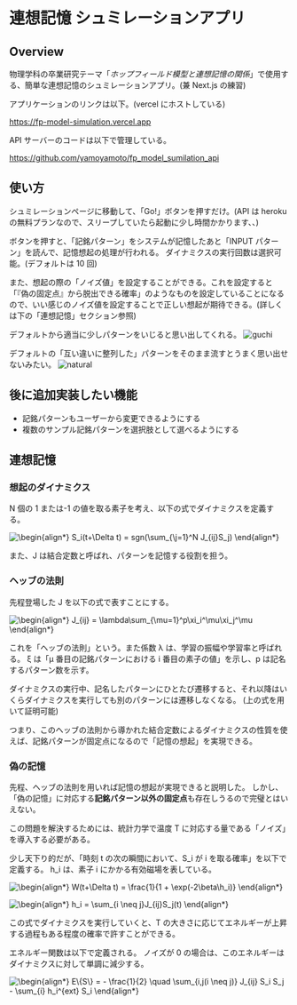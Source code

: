 # 連想記憶 シュミレーションアプリ

## Overview

物理学科の卒業研究テーマ「_ホップフィールド模型と連想記憶の関係_」で使用する、簡単な連想記憶のシュミレーションアプリ。(兼 Next.js の練習)

アプリケーションのリンクは以下。(vercel にホストしている)

<https://fp-model-simulation.vercel.app>

API サーバーのコードは以下で管理している。

<https://github.com/yamoyamoto/fp_model_sumilation_api>

## 使い方

シュミレーションページに移動して、「Go!」ボタンを押すだけ。(API は heroku の無料プランなので、スリープしていたら起動に少し時間かかります、、)

ボタンを押すと、「記銘パターン」をシステムが記憶したあと「INPUT パターン」を読んで、記憶想起の処理が行われる。
ダイナミクスの実行回数は選択可能。(デフォルトは 10 回)

また、想起の際の「ノイズ値」を設定することができる。これを設定すると「『偽の固定点』から脱出できる確率」のようなものを設定していることになるので、いい感じのノイズ値を設定することで正しい想起が期待できる。(詳しくは下の「連想記憶」セクション参照)

デフォルトから適当に少しパターンをいじると思い出してくれる。
![guchi](https://user-images.githubusercontent.com/68677002/150049426-8b8e70ce-fe8a-449e-af9a-ec1f5cac5d8a.gif)

デフォルトの「互い違いに整列した」パターンをそのまま流すとうまく思い出せないみたい。
![natural](https://user-images.githubusercontent.com/68677002/150049214-59a49803-c25b-43ae-bc18-947d1cfc8728.gif)

## 後に追加実装したい機能

- 記銘パターンもユーザーから変更できるようにする
- 複数のサンプル記銘パターンを選択肢として選べるようにする

## 連想記憶

### 想起のダイナミクス

N 個の 1 または-1 の値を取る素子を考え、以下の式でダイナミクスを定義する。

<img src=
"https://render.githubusercontent.com/render/math?math=%5Cdisplaystyle+%5Cbegin%7Balign%2A%7D%0AS_i%28t%2B%5CDelta+t%29+%3D+sgn%28%5Csum_%7B%5Cj%3D1%7D%5EN+J_%7Bij%7DS_j%29%0A%5Cend%7Balign%2A%7D%0A"
alt="\begin{align*}
S_i(t+\Delta t) = sgn(\sum_{\j=1}^N J_{ij}S_j)
\end{align*}
">

また、J は結合定数と呼ばれ、パターンを記憶する役割を担う。

### ヘッブの法則

先程登場した J を以下の式で表すことにする。

<img src=
"https://render.githubusercontent.com/render/math?math=%5Cdisplaystyle+%5Cbegin%7Balign%2A%7D%0AJ_%7Bij%7D+%3D+%5Clambda%5Csum_%7B%5Cmu%3D1%7D%5Ep%5Cxi_i%5E%5Cmu%5Cxi_j%5E%5Cmu%0A%5Cend%7Balign%2A%7D%0A"
alt="\begin{align*}
J_{ij} = \lambda\sum_{\mu=1}^p\xi_i^\mu\xi_j^\mu
\end{align*}
">

これを「ヘッブの法則」という。また係数 λ は、学習の振幅や学習率と呼ばれる。
ξ は「μ 番目の記銘パターンにおける i 番目の素子の値」を示し、p は記名するパターン数を示す。

ダイナミクスの実行中、記名したパターンにひとたび遷移すると、それ以降はいくらダイナミクスを実行しても別のパターンには遷移しなくなる。
(上の式を用いて証明可能)

つまり、このヘッブの法則から導かれた結合定数によるダイナミクスの性質を使えば、記銘パターンが固定点になるので「記憶の想起」を実現できる。

### 偽の記憶

先程、ヘッブの法則を用いれば記憶の想起が実現できると説明した。
しかし、「偽の記憶」に対応する**記銘パターン以外の固定点**も存在しうるので完璧とはいえない。

この問題を解決するためには、統計力学で温度 T に対応する量である「ノイズ」を導入する必要がある。

少し天下り的だが、「時刻 t の次の瞬間において、S_i が i を取る確率」を以下で定義する。
h_i は、素子 i にかかる有効磁場を表している。

<img src=
"https://render.githubusercontent.com/render/math?math=%5Cdisplaystyle+%5Cbegin%7Balign%2A%7D%0AW%28t%2B%5CDelta+t%29+%3D+%5Cfrac%7B1%7D%7B1+%2B+%5Cexp%28-2%5Cbeta%5Ch_i%29%7D%0A%5Cend%7Balign%2A%7D%0A"
alt="\begin{align*}
W(t+\Delta t) = \frac{1}{1 + \exp(-2\beta\h_i)}
\end{align*}
">

<img src=
"https://render.githubusercontent.com/render/math?math=%5Cdisplaystyle+%5Cbegin%7Balign%2A%7D%0Ah_i+%3D+%5Csum_%7Bi+%5Cneq+j%7DJ_%7Bij%7DS_j%28t%29%0A%5Cend%7Balign%2A%7D%0A"
alt="\begin{align*}
h_i = \sum_{i \neq j}J_{ij}S_j(t)
\end{align*}
">

この式でダイナミクスを実行していくと、T の大きさに応じてエネルギーが上昇する過程もある程度の確率で許すことができる。

エネルギー関数は以下で定義される。
ノイズが 0 の場合は、このエネルギーはダイナミクスに対して単調に減少する。

<img src=
"https://render.githubusercontent.com/render/math?math=%5Cdisplaystyle+%5Cbegin%7Balign%2A%7D%0AE%5C%7BS%5C%7D+%3D+-+%5Cfrac%7B1%7D%7B2%7D+%5Cquad+%5Csum_%7Bi%2Cj%28i+%5Cneq+j%29%7D+J_%7Bij%7D+S_i+S_j+-+%5Csum_%7Bi%7D+h_i%5E%7Bext%7D+S_i%0A%5Cend%7Balign%2A%7D%0A"
alt="\begin{align*}
E\{S\} = - \frac{1}{2} \quad \sum_{i,j(i \neq j)} J_{ij} S_i S_j - \sum_{i} h_i^{ext} S_i
\end{align*}
">
